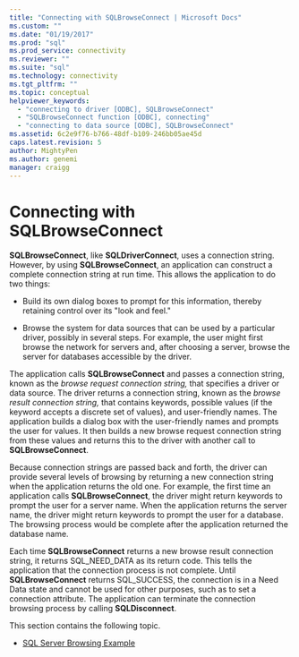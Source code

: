 ```yaml
---
title: "Connecting with SQLBrowseConnect | Microsoft Docs"
ms.custom: ""
ms.date: "01/19/2017"
ms.prod: "sql"
ms.prod_service: connectivity
ms.reviewer: ""
ms.suite: "sql"
ms.technology: connectivity
ms.tgt_pltfrm: ""
ms.topic: conceptual
helpviewer_keywords: 
  - "connecting to driver [ODBC], SQLBrowseConnect"
  - "SQLBrowseConnect function [ODBC], connecting"
  - "connecting to data source [ODBC], SQLBrowseConnect"
ms.assetid: 6c2e9f76-b766-48df-b109-246bb05ae45d
caps.latest.revision: 5
author: MightyPen
ms.author: genemi
manager: craigg
---
```

# Connecting with SQLBrowseConnect
**SQLBrowseConnect**, like **SQLDriverConnect**, uses a connection string. However, by using **SQLBrowseConnect**, an application can construct a complete connection string at run time. This allows the application to do two things:  
  
-   Build its own dialog boxes to prompt for this information, thereby retaining control over its "look and feel."  
  
-   Browse the system for data sources that can be used by a particular driver, possibly in several steps. For example, the user might first browse the network for servers and, after choosing a server, browse the server for databases accessible by the driver.  
  
 The application calls **SQLBrowseConnect** and passes a connection string, known as the *browse request connection string,* that specifies a driver or data source. The driver returns a connection string, known as the *browse result connection string,* that contains keywords, possible values (if the keyword accepts a discrete set of values), and user-friendly names. The application builds a dialog box with the user-friendly names and prompts the user for values. It then builds a new browse request connection string from these values and returns this to the driver with another call to **SQLBrowseConnect**.  
  
 Because connection strings are passed back and forth, the driver can provide several levels of browsing by returning a new connection string when the application returns the old one. For example, the first time an application calls **SQLBrowseConnect**, the driver might return keywords to prompt the user for a server name. When the application returns the server name, the driver might return keywords to prompt the user for a database. The browsing process would be complete after the application returned the database name.  
  
 Each time **SQLBrowseConnect** returns a new browse result connection string, it returns SQL_NEED_DATA as its return code. This tells the application that the connection process is not complete. Until **SQLBrowseConnect** returns SQL_SUCCESS, the connection is in a Need Data state and cannot be used for other purposes, such as to set a connection attribute. The application can terminate the connection browsing process by calling **SQLDisconnect**.  
  
 This section contains the following topic.  
  
-   [SQL Server Browsing Example](../../../odbc/reference/develop-app/sql-server-browsing-example.md)
